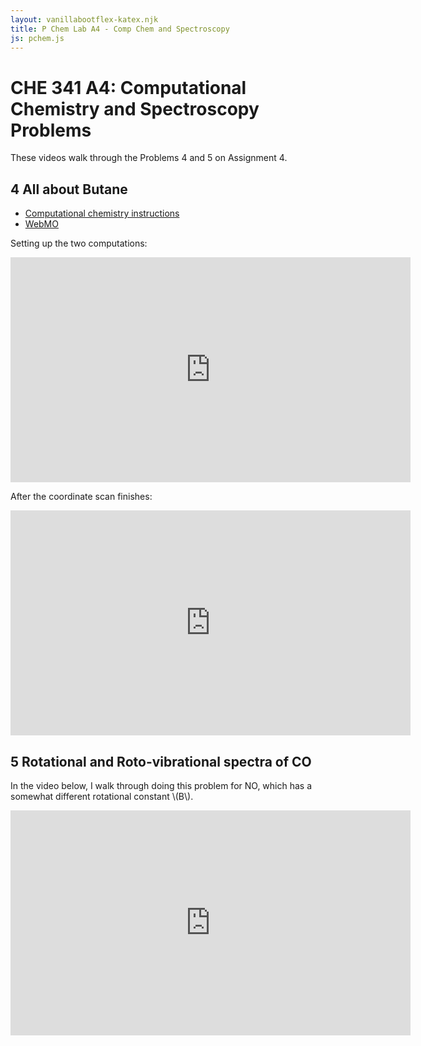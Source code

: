 ```yaml
---
layout: vanillabootflex-katex.njk
title: P Chem Lab A4 - Comp Chem and Spectroscopy
js: pchem.js
---
```


# CHE 341 A4: Computational Chemistry and Spectroscopy Problems

These videos walk through the Problems 4 and 5 on Assignment 4. 

## 4 All about Butane

- [Computational chemistry instructions](https://docs.google.com/document/d/12eND2l42qUfMfBBpu97neHzB5P4J8YK0XQRkkC94hNs/edit?usp=sharing)
- [WebMO](https://webmo.osc.edu)

Setting up the two computations:

<iframe width="640" height="360" src="https://www.youtube.com/embed/aKGEfu6iTAA" frameborder="0" allow="accelerometer; autoplay; clipboard-write; encrypted-media; gyroscope; picture-in-picture" allowfullscreen></iframe>


After the coordinate scan finishes:

<iframe width="640" height="360" src="https://www.youtube.com/embed/jmNkoJgTzn8" frameborder="0" allow="accelerometer; autoplay; clipboard-write; encrypted-media; gyroscope; picture-in-picture" allowfullscreen></iframe>


## 5 Rotational and Roto-vibrational spectra of CO

In the video below, I walk through doing this problem for NO, which has a somewhat different rotational constant \\(B\\).


<iframe width="640" height="360" src="https://www.youtube.com/embed/5fezrK-WzUU" frameborder="0" allow="accelerometer; autoplay; clipboard-write; encrypted-media; gyroscope; picture-in-picture" allowfullscreen></iframe>